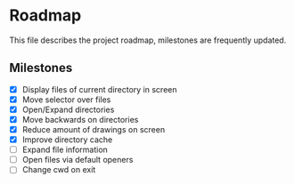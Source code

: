 # Roadmap
This file describes the project roadmap, milestones are frequently updated.
## Milestones
- [x] Display files of current directory in screen
- [x] Move selector over files
- [x] Open/Expand directories
- [x] Move backwards on directories
- [x] Reduce amount of drawings on screen
- [x] Improve directory cache
- [ ] Expand file information
- [ ] Open files via default openers 
- [ ] Change cwd on exit